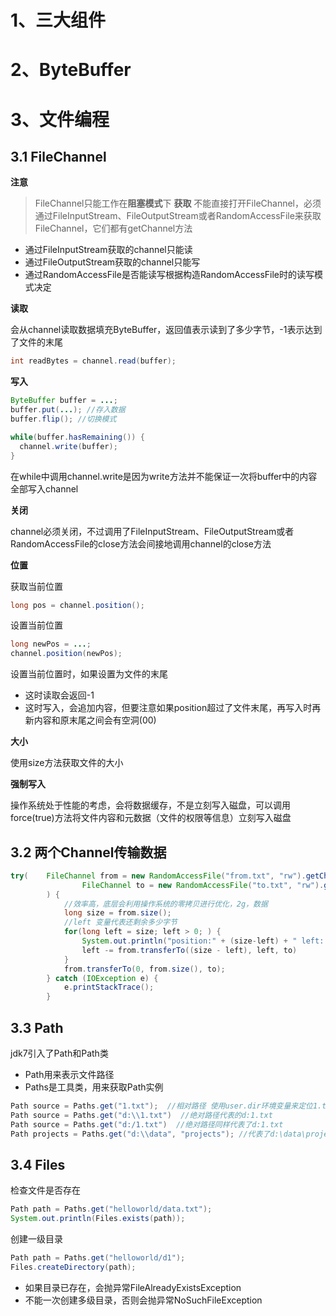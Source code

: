  
# 1、三大组件
# 2、ByteBuffer
# 3、文件编程
## 3.1 FileChannel
**注意**
> FileChannel只能工作在**阻塞模式**下
**获取**
不能直接打开FileChannel，必须通过FileInputStream、FileOutputStream或者RandomAccessFile来获取FileChannel，它们都有getChannel方法
- 通过FileInputStream获取的channel只能读
- 通过FileOutputStream获取的channel只能写
- 通过RandomAccessFile是否能读写根据构造RandomAccessFile时的读写模式决定

**读取**

会从channel读取数据填充ByteBuffer，返回值表示读到了多少字节，-1表示达到了文件的末尾
```java
int readBytes = channel.read(buffer);
```

**写入**
```java
ByteBuffer buffer = ...;
buffer.put(...); //存入数据
buffer.flip(); //切换模式

while(buffer.hasRemaining()) {
  channel.write(buffer);
}
```
在while中调用channel.write是因为write方法并不能保证一次将buffer中的内容全部写入channel

**关闭**

channel必须关闭，不过调用了FileInputStream、FileOutputStream或者RandomAccessFile的close方法会间接地调用channel的close方法

**位置**

获取当前位置
```java
long pos = channel.position();
```
设置当前位置
```java
long newPos = ...;
channel.position(newPos);
```
设置当前位置时，如果设置为文件的末尾
- 这时读取会返回-1
- 这时写入，会追加内容，但要注意如果position超过了文件末尾，再写入时再新内容和原末尾之间会有空洞(00)

**大小**

使用size方法获取文件的大小

**强制写入**

操作系统处于性能的考虑，会将数据缓存，不是立刻写入磁盘，可以调用force(true)方法将文件内容和元数据（文件的权限等信息）立刻写入磁盘

## 3.2 两个Channel传输数据
```java
try(    FileChannel from = new RandomAccessFile("from.txt", "rw").getChannel();
                FileChannel to = new RandomAccessFile("to.txt", "rw").getChannel();
        ) {
            //效率高，底层会利用操作系统的零拷贝进行优化，2g，数据
            long size = from.size();
            //left 变量代表还剩余多少字节
            for(long left = size; left > 0; ) {
                System.out.println("position:" + (size-left) + " left: " + left);
                left -= from.transferTo((size - left), left, to)
            }
            from.transferTo(0, from.size(), to);
        } catch (IOException e) {
            e.printStackTrace();
        }
```

## 3.3 Path
jdk7引入了Path和Path类
- Path用来表示文件路径
- Paths是工具类，用来获取Path实例
```java
Path source = Paths.get("1.txt");  //相对路径 使用user.dir环境变量来定位1.txt
Path source = Paths.get("d:\\1.txt")  //绝对路径代表的d:1.txt
Path source = Paths.get("d:/1.txt")  //绝对路径同样代表了d:1.txt
Path projects = Paths.get("d:\\data", "projects"); //代表了d:\data\projects
```

## 3.4 Files
检查文件是否存在
```java
Path path = Paths.get("helloworld/data.txt");
System.out.println(Files.exists(path));
```

创建一级目录
```java
Path path = Paths.get("helloworld/d1");
Files.createDirectory(path);
```
- 如果目录已存在，会抛异常FileAlreadyExistsException
- 不能一次创建多级目录，否则会抛异常NoSuchFileException
